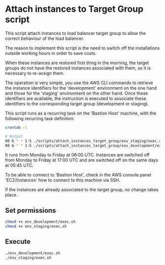 # Attach instances to Target Group script

This script attach instances to load balancer target group to allow the correct behaviour of the load balancer.

The reason to implement this script is the need to switch off the installations outside working hours in order to save costs.

When these instances are restored first thing in the morning, the target groups do not have the restored instances associated with them, so it is necessary to re-assign them.

The operation is very simple, you use the AWS CLI commands to retrieve the instance identifiers for the 'development' environment on the one hand and those for the 'staging' environment on the other hand. Once these identifiers are available, the instruction is executed to associate these identifiers to the corresponding target group (development or staging).

This script runs as a recurring task on the 'Bastion Host' machine, with the following recurring task definition:

```sh
crontab -l
```
```sh
# Output
00 6 * * 1-5 ./scripts/attach_instances_target_group/env_staging/exec.sh
00 6 * * 1-5 ./scripts/attach_instances_target_group/env_development/exec.sh
```

It runs from Monday to Friday at 06:00 UTC. Instances are switched off from Monday to Friday at 17:00 UTC and are switched off on the same days at 05:45 UTC.

To be able to connect to 'Bastion Host', check in the AWS console panel 'EC2/Instances' how to connect to this machine via SSH.

If the instances are already associated to the target group, no change takes place.

## Set permissions

```sh
chmod +x env_development/exec.sh
chmod +x env_staging/exec.sh
```

## Execute

```sh
./env_development/exec.sh
./env_staging/exec.sh
```